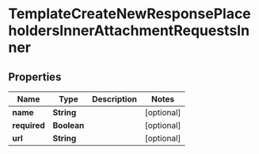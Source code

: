 

# TemplateCreateNewResponsePlaceholdersInnerAttachmentRequestsInner


## Properties

| Name | Type | Description | Notes |
|------------ | ------------- | ------------- | -------------|
|**name** | **String** |  |  [optional] |
|**required** | **Boolean** |  |  [optional] |
|**url** | **String** |  |  [optional] |



